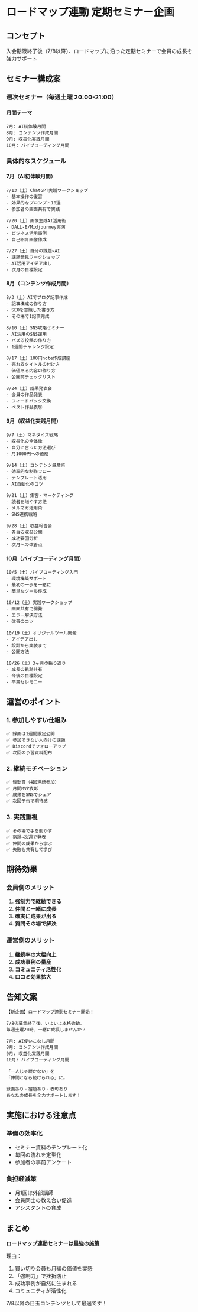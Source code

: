 # ロードマップ連動 定期セミナー企画

## コンセプト
入会期限終了後（7/8以降）、ロードマップに沿った定期セミナーで会員の成長を強力サポート

## セミナー構成案

### 週次セミナー（毎週土曜 20:00-21:00）

#### 月間テーマ
```
7月: AI初体験月間
8月: コンテンツ作成月間  
9月: 収益化実践月間
10月: バイブコーディング月間
```

### 具体的なスケジュール

#### 7月（AI初体験月間）
```
7/13（土）ChatGPT実践ワークショップ
- 基本操作の復習
- 効果的なプロンプト10選
- 参加者の画面共有で実践

7/20（土）画像生成AI活用術
- DALL-E/Midjourney実演
- ビジネス活用事例
- 自己紹介画像作成

7/27（土）自分の課題×AI
- 課題発見ワークショップ
- AI活用アイデア出し
- 次月の目標設定
```

#### 8月（コンテンツ作成月間）
```
8/3（土）AIでブログ記事作成
- 記事構成の作り方
- SEOを意識した書き方
- その場で1記事完成

8/10（土）SNS攻略セミナー
- AI活用のSNS運用
- バズる投稿の作り方
- 1週間チャレンジ設定

8/17（土）100円note作成講座
- 売れるタイトルの付け方
- 価値ある内容の作り方
- 公開前チェックリスト

8/24（土）成果発表会
- 会員の作品発表
- フィードバック交換
- ベスト作品表彰
```

#### 9月（収益化実践月間）
```
9/7（土）マネタイズ戦略
- 収益化の全体像
- 自分に合った方法選び
- 月1000円への道筋

9/14（土）コンテンツ量産術
- 効率的な制作フロー
- テンプレート活用
- AI自動化のコツ

9/21（土）集客・マーケティング
- 読者を増やす方法
- メルマガ活用術
- SNS連携戦略

9/28（土）収益報告会
- 各自の収益公開
- 成功要因分析
- 次月への改善点
```

#### 10月（バイブコーディング月間）
```
10/5（土）バイブコーディング入門
- 環境構築サポート
- 最初の一歩を一緒に
- 簡単なツール作成

10/12（土）実践ワークショップ
- 画面共有で開発
- エラー解決方法
- 改善のコツ

10/19（土）オリジナルツール開発
- アイデア出し
- 設計から実装まで
- 公開方法

10/26（土）3ヶ月の振り返り
- 成長の軌跡共有
- 今後の目標設定
- 卒業セレモニー
```

## 運営のポイント

### 1. 参加しやすい仕組み
```
✅ 録画は1週間限定公開
✅ 参加できない人向けの課題
✅ Discordでフォローアップ
✅ 次回の予習資料配布
```

### 2. 継続モチベーション
```
✅ 皆勤賞（4回連続参加）
✅ 月間MVP表彰
✅ 成果をSNSでシェア
✅ 次回予告で期待感
```

### 3. 実践重視
```
✅ その場で手を動かす
✅ 宿題→次週で発表
✅ 仲間の成果から学ぶ
✅ 失敗も共有して学び
```

## 期待効果

### 会員側のメリット
1. **強制力で継続できる**
2. **仲間と一緒に成長**
3. **確実に成果が出る**
4. **質問その場で解決**

### 運営側のメリット
1. **継続率の大幅向上**
2. **成功事例の量産**
3. **コミュニティ活性化**
4. **口コミ効果拡大**

## 告知文案

```
【新企画】ロードマップ連動セミナー開始！

7/8の募集終了後、いよいよ本格始動。
毎週土曜20時、一緒に成長しませんか？

7月: AI使いこなし月間
8月: コンテンツ作成月間
9月: 収益化実践月間
10月: バイブコーディング月間

「一人じゃ続かない」を
「仲間となら続けられる」に。

録画あり・宿題あり・表彰あり
あなたの成長を全力サポートします！
```

## 実施における注意点

### 準備の効率化
- セミナー資料のテンプレート化
- 毎回の流れを定型化
- 参加者の事前アンケート

### 負担軽減策
- 月1回は外部講師
- 会員同士の教え合い促進
- アシスタントの育成

## まとめ

**ロードマップ連動セミナーは最強の施策**

理由：
1. 買い切り会員も月額の価値を実感
2. 「強制力」で挫折防止
3. 成功事例が自然に生まれる
4. コミュニティが活性化

7/8以降の目玉コンテンツとして最適です！
